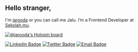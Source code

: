 ## Hello stranger,

I'm [jarooda](https://jaluwibowo.id/) or you can call me Jalu. I’m a Frontend Developer at [Sekolah.mu](https://www.sekolah.mu/).

[![@jarooda's Holopin board](https://holopin.io/api/user/board?user=jarooda)](https://holopin.io/@jarooda)

[![Linkedin Badge](https://img.shields.io/badge/-jaluwibowoaji-blue?style=flat-square&logo=Linkedin&logoColor=white&link=https://www.linkedin.com/in/jalu-wibowo-aji-25a09b180/)](https://www.linkedin.com/in/jaluwibowoaji/)
[![Twitter Badge](https://img.shields.io/badge/-jaIu-blue?style=flat-square&logo=Twitter&logoColor=white&link=https://twitter.com/jaluwibowoaji)](https://twitter.com/jaluwibowoaji)
[![Email Badge](https://img.shields.io/badge/-jaluwibowoaji@gmail.com-red?style=flat-square&logo=Gmail&logoColor=white&link=mailto:jaluwibowoaji@gmail.com)](mailto:jaluwibowoaji@gmail.com)
